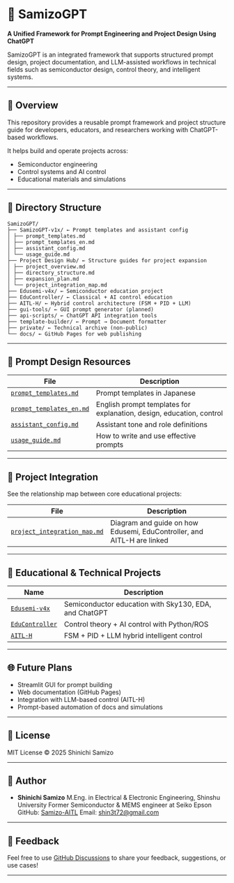 # 🧠 SamizoGPT

**A Unified Framework for Prompt Engineering and Project Design Using ChatGPT**

SamizoGPT is an integrated framework that supports structured prompt design, project documentation, and LLM-assisted workflows in technical fields such as semiconductor design, control theory, and intelligent systems.

---

## 📌 Overview

This repository provides a reusable prompt framework and project structure guide
for developers, educators, and researchers working with ChatGPT-based workflows.

It helps build and operate projects across:
- Semiconductor engineering
- Control systems and AI control
- Educational materials and simulations

---

## 📁 Directory Structure

```plaintext
SamizoGPT/
├── SamizoGPT-v1x/ ← Prompt templates and assistant config
│ ├── prompt_templates.md
│ ├── prompt_templates_en.md
│ ├── assistant_config.md
│ └── usage_guide.md
├── Project Design Hub/ ← Structure guides for project expansion
│ ├── project_overview.md
│ ├── directory_structure.md
│ ├── expansion_plan.md
│ └── project_integration_map.md
├── Edusemi-v4x/ ← Semiconductor education project
├── EduController/ ← Classical + AI control education
├── AITL-H/ ← Hybrid control architecture (FSM + PID + LLM)
├── gui-tools/ ← GUI prompt generator (planned)
├── api-scripts/ ← ChatGPT API integration tools
├── template-builder/ ← Prompt → Document formatter
├── private/ ← Technical archive (non-public)
└── docs/ ← GitHub Pages for web publishing
```

---

## 🧠 Prompt Design Resources

| File | Description |
|------|-------------|
| [`prompt_templates.md`](./SamizoGPT-v1x/prompt_templates.md) | Prompt templates in Japanese |
| [`prompt_templates_en.md`](./SamizoGPT-v1x/prompt_templates_en.md) | English prompt templates for explanation, design, education, control |
| [`assistant_config.md`](./SamizoGPT-v1x/assistant_config.md) | Assistant tone and role definitions |
| [`usage_guide.md`](./SamizoGPT-v1x/usage_guide.md) | How to write and use effective prompts |

---

## 🔗 Project Integration

See the relationship map between core educational projects:

| File | Description |
|------|-------------|
| [`project_integration_map.md`](./Project%20Design%20Hub/project_integration_map.md) | Diagram and guide on how Edusemi, EduController, and AITL-H are linked |

---

## 📘 Educational & Technical Projects

| Name | Description |
|------|-------------|
| [`Edusemi-v4x`](./Edusemi-v4x/) | Semiconductor education with Sky130, EDA, and ChatGPT |
| [`EduController`](./EduController/) | Control theory + AI control with Python/ROS |
| [`AITL-H`](./AITL-H/) | FSM + PID + LLM hybrid intelligent control |

---

## 🌐 Future Plans

- Streamlit GUI for prompt building
- Web documentation (GitHub Pages)
- Integration with LLM-based control (AITL-H)
- Prompt-based automation of docs and simulations

---

## 📜 License

MIT License © 2025 Shinichi Samizo

---

## 👤 Author

- **Shinichi Samizo**
M.Eng. in Electrical & Electronic Engineering, Shinshu University
Former Semiconductor & MEMS engineer at Seiko Epson
GitHub: [Samizo-AITL](https://github.com/Samizo-AITL)
Email: [shin3t72@gmail.com](mailto:shin3t72@gmail.com)

---

## 💬 Feedback

Feel free to use [GitHub Discussions](https://github.com/Samizo-AITL/SamizoGPT/discussions)
to share your feedback, suggestions, or use cases!

---
